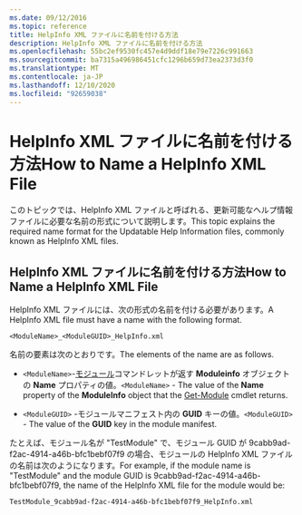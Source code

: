 ```yaml
---
ms.date: 09/12/2016
ms.topic: reference
title: HelpInfo XML ファイルに名前を付ける方法
description: HelpInfo XML ファイルに名前を付ける方法
ms.openlocfilehash: 55bc2ef9530fc457e4d9ddf18e79e7226c991663
ms.sourcegitcommit: ba7315a496986451cfc1296b659d73ea2373d3f0
ms.translationtype: MT
ms.contentlocale: ja-JP
ms.lasthandoff: 12/10/2020
ms.locfileid: "92659038"
---
```

# <a name="how-to-name-a-helpinfo-xml-file"></a><span data-ttu-id="3ac88-103">HelpInfo XML ファイルに名前を付ける方法</span><span class="sxs-lookup"><span data-stu-id="3ac88-103">How to Name a HelpInfo XML File</span></span>

<span data-ttu-id="3ac88-104">このトピックでは、HelpInfo XML ファイルと呼ばれる、更新可能なヘルプ情報ファイルに必要な名前の形式について説明します。</span><span class="sxs-lookup"><span data-stu-id="3ac88-104">This topic explains the required name format for the Updatable Help Information files, commonly known as HelpInfo XML files.</span></span>

## <a name="how-to-name-a-helpinfo-xml-file"></a><span data-ttu-id="3ac88-105">HelpInfo XML ファイルに名前を付ける方法</span><span class="sxs-lookup"><span data-stu-id="3ac88-105">How to Name a HelpInfo XML File</span></span>

<span data-ttu-id="3ac88-106">HelpInfo XML ファイルには、次の形式の名前を付ける必要があります。</span><span class="sxs-lookup"><span data-stu-id="3ac88-106">A HelpInfo XML file must have a name with the following format.</span></span>

`<ModuleName>_<ModuleGUID>_HelpInfo.xml`

<span data-ttu-id="3ac88-107">名前の要素は次のとおりです。</span><span class="sxs-lookup"><span data-stu-id="3ac88-107">The elements of the name are as follows.</span></span>

- <span data-ttu-id="3ac88-108">`<ModuleName>`-[モジュール](/powershell/module/Microsoft.PowerShell.Core/Get-Module)コマンドレットが返す **Moduleinfo** オブジェクトの **Name** プロパティの値。</span><span class="sxs-lookup"><span data-stu-id="3ac88-108">`<ModuleName>` - The value of the **Name** property of the **ModuleInfo** object that the [Get-Module](/powershell/module/Microsoft.PowerShell.Core/Get-Module) cmdlet returns.</span></span>

- <span data-ttu-id="3ac88-109">`<ModuleGUID>` -モジュールマニフェスト内の **GUID** キーの値。</span><span class="sxs-lookup"><span data-stu-id="3ac88-109">`<ModuleGUID>` - The value of the **GUID** key in the module manifest.</span></span>

<span data-ttu-id="3ac88-110">たとえば、モジュール名が "TestModule" で、モジュール GUID が 9cabb9ad-f2ac-4914-a46b-bfc1bebf07f9 の場合、モジュールの HelpInfo XML ファイルの名前は次のようになります。</span><span class="sxs-lookup"><span data-stu-id="3ac88-110">For example, if the module name is "TestModule" and the module GUID is 9cabb9ad-f2ac-4914-a46b-bfc1bebf07f9, the name of the HelpInfo XML file for the module would be:</span></span>

`TestModule_9cabb9ad-f2ac-4914-a46b-bfc1bebf07f9_HelpInfo.xml`
